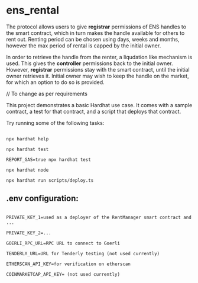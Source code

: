 # ens_rental

The protocol allows users to give **registrar** permissions of ENS handles to the smart contract, which in turn makes the handle available for others to rent out. Renting period can be chosen using days, weeks and months, however the max period of rental is capped by the initial owner.

In order to retrieve the handle from the renter, a liqudation like mechanism is used. This gives the **controller** permissions back to the initial owner. However, **registrar** permissions stay with the smart contract, until the initial owner retrieves it. Initial owner may wish to keep the handle on the market, for which an option to do so is provided.

// To change as per requirements

This project demonstrates a basic Hardhat use case. It comes with a sample contract, a test for that contract, and a script that deploys that contract.

Try running some of the following tasks:

```shell

npx hardhat help

npx hardhat test

REPORT_GAS=true npx hardhat test

npx hardhat node

npx hardhat run scripts/deploy.ts

```

## .env configuration:

```shell

PRIVATE_KEY_1=used as a deployer of the RentManager smart contract and ...

PRIVATE_KEY_2=...

GOERLI_RPC_URL=RPC URL to connect to Goerli

TENDERLY_URL=URL for Tenderly testing (not used currently)

ETHERSCAN_API_KEY=for verification on etherscan

COINMARKETCAP_API_KEY= (not used currently)

```
